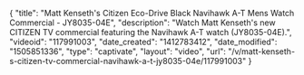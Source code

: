 {
    "title": "Matt Kenseth's Citizen Eco-Drive Black Navihawk A-T Mens Watch Commercial - JY8035-04E",
    "description": "Watch Matt Kenseth's new CITIZEN TV commercial featuring the Navihawk A-T watch (JY8035-04E).",
    "videoid": "117991003",
    "date_created": "1412783412",
    "date_modified": "1505851336",
    "type": "captivate",
    "layout": "video",
    "url": "\/v\/matt-kenseth-s-citizen-tv-commercial-navihawk-a-t-jy8035-04e\/117991003"
}